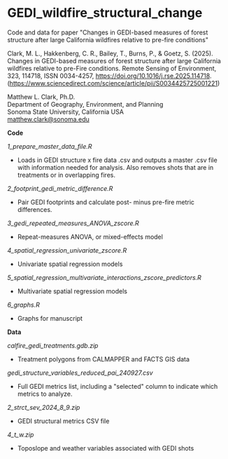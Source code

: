 # GEDI_wildfire_structural_change
 Code and data for paper "Changes in GEDI-based measures of forest structure after large California wildfires relative to pre-fire conditions"

Clark, M. L., Hakkenberg, C. R., Bailey, T., Burns, P., & Goetz, S. (2025). 
Changes in GEDI-based measures of forest structure after large California wildfires relative to pre-Fire conditions. 
Remote Sensing of Environment, 323, 114718, ISSN 0034-4257, https://doi.org/10.1016/j.rse.2025.114718.
(https://www.sciencedirect.com/science/article/pii/S0034425725001221)

Matthew L. Clark, Ph.D.  
Department of Geography, Environment, and Planning  
Sonoma State University, California USA  
matthew.clark@sonoma.edu  

**Code**  

*1_prepare_master_data_file.R*  
- Loads in GEDI structure x fire data .csv and outputs a master .csv file with information needed for analysis. Also removes shots that are in treatments or in overlapping fires.

*2_footprint_gedi_metric_difference.R*  
- Pair GEDI footprints and calculate post- minus pre-fire metric differences.

*3_gedi_repeated_measures_ANOVA_zscore.R*  
- Repeat-measures ANOVA, or mixed-effects model

*4_spatial_regression_univariate_zscore.R*  
- Univariate spatial regression models

*5_spatial_regression_multivariate_interactions_zscore_predictors.R*  
- Multivariate spatial regression models

*6_graphs.R*  
- Graphs for manuscript

 
**Data**  

*calfire_gedi_treatments.gdb.zip*  
- Treatment polygons from CALMAPPER and FACTS GIS data  
 
*gedi_structure_variables_reduced_pai_240927.csv*  
- Full GEDI metrics list, including a "selected" column to indicate which metrics to analyze.

*2_strct_sev_2024_8_9.zip*
- GEDI structural metrics CSV file

*4_t_w.zip*
- Toposlope and weather variables associated with GEDI shots


